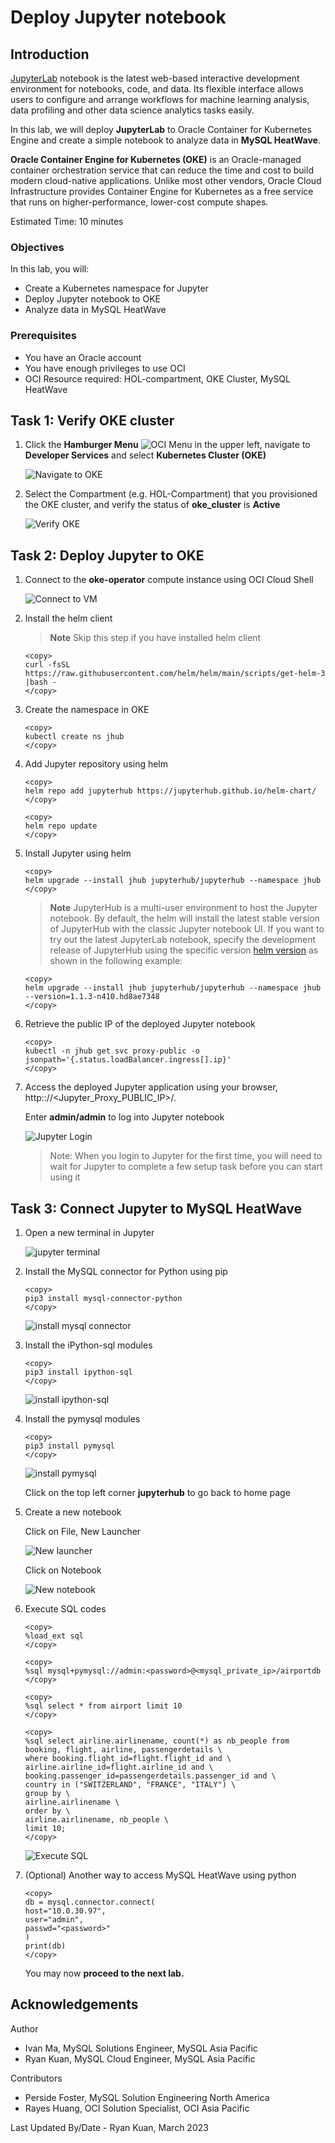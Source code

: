 # Deploy Jupyter notebook

## Introduction

[JupyterLab](https://www.jubyterlab.org/") notebook is the latest web-based interactive development environment for notebooks, code, and data. Its flexible interface allows users to configure and arrange workflows for machine learning analysis, data profiling and other data science analytics tasks easily.

In this lab, we will deploy **JupyterLab** to Oracle Container for Kubernetes Engine and create a simple notebook to analyze data in **MySQL HeatWave**.

**Oracle Container Engine for Kubernetes (OKE)** is an Oracle-managed container orchestration service that can reduce the time and cost to build modern cloud-native applications. Unlike most other vendors, Oracle Cloud Infrastructure provides Container Engine for Kubernetes as a free service that runs on higher-performance, lower-cost compute shapes.

Estimated Time: 10 minutes

### Objectives

In this lab, you will:

* Create a Kubernetes namespace for Jupyter
* Deploy Jupyter notebook to OKE
* Analyze data in MySQL HeatWave

### Prerequisites

* You have an Oracle account
* You have enough privileges to use OCI
* OCI Resource required: HOL-compartment, OKE Cluster, MySQL HeatWave

## Task 1: Verify OKE cluster

1. Click the **Hamburger Menu** ![OCI Menu](images/hamburger.png) in the upper left, navigate to **Developer Services** and select **Kubernetes Cluster (OKE)**

    ![Navigate to OKE](images/navigate-to-oke.png)

2. Select the Compartment (e.g. HOL-Compartment) that you provisioned the OKE cluster, and verify the status of **oke_cluster** is **Active**

    ![Verify OKE](images/click-cluster.png)

## Task 2: Deploy Jupyter to OKE

1. Connect to the **oke-operator** compute instance using OCI Cloud Shell

    ![Connect to VM](images/connect-to-vm.png)

2. Install the helm client

    >**Note** Skip this step if you have installed helm client

    ```text
    <copy>
    curl -fsSL https://raw.githubusercontent.com/helm/helm/main/scripts/get-helm-3 |bash -
    </copy>
    ```

3. Create the namespace in OKE

    ```text
    <copy>
    kubectl create ns jhub
   </copy>
    ```

4. Add Jupyter repository using helm

    ```text
    <copy>
    helm repo add jupyterhub https://jupyterhub.github.io/helm-chart/
    </copy>
    ```

    ```text
    <copy>
    helm repo update
    </copy>
    ```

5. Install Jupyter using helm

    ```text
    <copy>
    helm upgrade --install jhub jupyterhub/jupyterhub --namespace jhub
    </copy>
    ```

    > **Note** JupyterHub is a multi-user environment to host the Jupyter notebook. By default, the helm will install the latest stable version of JupyterHub with the classic Jupyter notebook UI. If you want to try out the latest JupyterLab notebook, specify the development release of JupyterHub using the specific version [helm version](https://jupyterhub.github.io/helm-chart/) as shown in the following example:

    ```text
    <copy>
    helm upgrade --install jhub jupyterhub/jupyterhub --namespace jhub --version=1.1.3-n410.hd8ae7348
    </copy>
    ```

6. Retrieve the public IP of the deployed Jupyter notebook

    ```text
    <copy>
    kubectl -n jhub get svc proxy-public -o jsonpath='{.status.loadBalancer.ingress[].ip}'
    </copy>
    ```

7. Access the deployed Jupyter application using your browser, http:://&lt;Jupyter&#95;Proxy&#95;PUBLIC&#95;IP&gt;/.

    Enter **admin/admin** to log into Jupyter notebook

    ![Jupyter Login](images/jupyter-login.png)

    >Note: When you login to Jupyter for the first time, you will need to wait for Jupyter to complete a few setup task before you can start using it

## Task 3: Connect Jupyter to MySQL HeatWave

1. Open a new terminal in Jupyter

    ![jupyter terminal](images/jupyter-terminal.png)

2. Install the MySQL connector for Python using pip

    ```text
    <copy>
    pip3 install mysql-connector-python
    </copy>
    ```

    ![install mysql connector](images/import-mysql-connector.png)

3. Install the iPython-sql modules

    ```text
    <copy>
    pip3 install ipython-sql
    </copy>
    ```

    ![install ipython-sql](images/install-ipython-sql.png)

4. Install the pymysql modules

    ```text
    <copy>
    pip3 install pymysql
    </copy>
    ```

    ![install pymysql](images/install-pymysql.png)

    Click on the top left corner **jupyterhub** to go back to home page

5. Create a new notebook

    Click on File, New Launcher

    ![New launcher](images/jupyter-new-launcher.png)

    Click on Notebook

    ![New notebook](images/jupyter-new-notebook.png)

6. Execute SQL codes

    ```text
    <copy>
    %load_ext sql
    </copy>
    ```

    ```text
    <copy>
    %sql mysql+pymysql://admin:<password>@<mysql_private_ip>/airportdb
    </copy>
    ```

    ```text
    <copy>
    %sql select * from airport limit 10
    </copy>
    ```

    ```text
    <copy>
    %sql select airline.airlinename, count(*) as nb_people from booking, flight, airline, passengerdetails \
    where booking.flight_id=flight.flight_id and \
    airline.airline_id=flight.airline_id and \
    booking.passenger_id=passengerdetails.passenger_id and \
    country in ("SWITZERLAND", "FRANCE", "ITALY") \
    group by \
    airline.airlinename \
    order by \
    airline.airlinename, nb_people \
    limit 10;
    </copy>
    ```

    ![Execute SQL](images/jupyter-sql.png)

6. (Optional) Another way to access MySQL HeatWave using python

    ```text
    <copy>
    db = mysql.connector.connect(
    host="10.0.30.97",
    user="admin",
    passwd="<password>"
    )
    print(db)
    </copy>
    ```

    You may now **proceed to the next lab.**

## Acknowledgements

Author

* Ivan Ma, MySQL Solutions Engineer, MySQL Asia Pacific
* Ryan Kuan, MySQL Cloud Engineer, MySQL Asia Pacific

Contributors

* Perside Foster, MySQL Solution Engineering North America
* Rayes Huang, OCI Solution Specialist, OCI Asia Pacific

Last Updated By/Date - Ryan Kuan, March 2023
